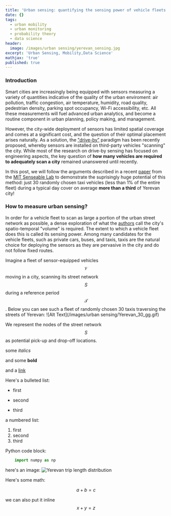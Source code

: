 ```yaml
---
title: 'Urban sensing: quantifying the sensing power of vehicle fleets'
date: {}
tags:
  - urban mobility
  - urban monitoring
  - probability theory
  - data science
header:
  image: /images/urban sensing/yerevan_sensing.jpg
excerpt: 'Urban Sensing, Mobility,Data Science'
mathjax: 'true'
published: true
---
```


### Introduction

Smart cities are increasingly being equipped with sensors measuring a variety of quantities indicative of the quality of the urban enviroment: air pollution, traffic congestion, air temperature, humidity, road quality, pedestrian density, parking spot occupancy, Wi-Fi accessibility, etc. All these measurements will fuel advanced urban analytics, and become a routine component in urban planning, policy making, and management.

However, the city-wide deployment of sensors has limited spatial coverage and comes at a significant cost, and the question of their optimal placement arises naturally. As a solution, the ["drive-by"](http://nrlweb.cs.ucla.edu/nrlweb/publication/download/498/vsnsurvey10.pdf) paradigm has been recently proposed, whereby sensors are installed on third-party vehicles "scanning" the city. While most of the research on drive-by sensing has focused on engineering aspects, the key question of **how many vehicles are required to adequately scan a city** remained unanswered until recently.

In this post, we will follow the arguments described in a recent [paper](https://www.pnas.org/content/116/26/12752) from the [MIT Senseable Lab](http://senseable.mit.edu/) to demonstrate the suprisingly huge potential of this method: just 30 randomly chosen taxi vehicles (less than 1% of the entire fleet) during a typical day cover on average **more than a third** of Yerevan city!

### How to measure urban sensing?

In order for a vehicle fleet to scan as large a portion of the urban street network as possible, a dense exploration of what the [authors](https://www.pnas.org/content/116/26/12752) call the city's spatio-temporal "volume" is required. The extent to which a vehicle fleet does this is called its sensing power.
Among many candidates for the vehicle fleets, such as private cars, buses, and taxis, taxis are the natural choice for deploying the sensors as they are pervasive in the city and do not follow fixed routes.

Imagine a fleet of sensor-equipped vehicles $$\mathcal{V}$$ moving in a city, scanning its street network $$S$$ during a reference period $$\mathcal{T}$$. Below you can see such a fleet of randomly chosen 30 taxis traversing the streets of Yerevan:
![Alt Text](/images/urban sensing/Yerevan_30_gg.gif)

We represent the nodes of the street network $$S$$ as potential pick-up and drop-off locations. 


some *italics*

and some **bold** 

and a [link](https://docs.scipy.org/doc/scipy/reference/generated/scipy.stats.gamma.html)

Here's a bulleted list:

* first 
+ second
- third

a numbered list:
1. first
2. second
3. third

Python code block:
```python
    import numpy as np

```

here's an image:
<img src="{{ site.url }}{{ site.baseurl }}/images/urban sensing/Yerevan_trip_length_distribution.jpg" alt="Yerevan trip length distribution">

Here's some math:

$$a + b = c$$

we can also put it inline $$x+y=z$$
